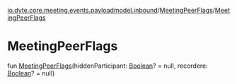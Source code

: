[io.dyte.core.meeting.events.payloadmodel.inbound](../index.md)/[MeetingPeerFlags](index.md)/[MeetingPeerFlags](-meeting-peer-flags.md)

# MeetingPeerFlags


fun [MeetingPeerFlags](-meeting-peer-flags.md)(hiddenParticipant: [Boolean](https://kotlinlang.org/api/latest/jvm/stdlib/kotlin/-boolean/index.html)? = null, recordere: [Boolean](https://kotlinlang.org/api/latest/jvm/stdlib/kotlin/-boolean/index.html)? = null)
